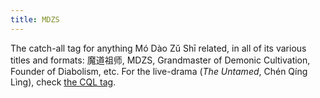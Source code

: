 ```yaml
---
title: MDZS
---
```

The catch-all tag for anything Mó Dào Zǔ Shī related, in all of its various titles and formats: 魔道祖师, MDZS, Grandmaster of Demonic Cultivation, Founder of Diabolism, etc. For the live-drama (*The Untamed*, Chén Qíng Lìng), check <a href="/tags/cql/" class="internal-link">the CQL tag</a>.